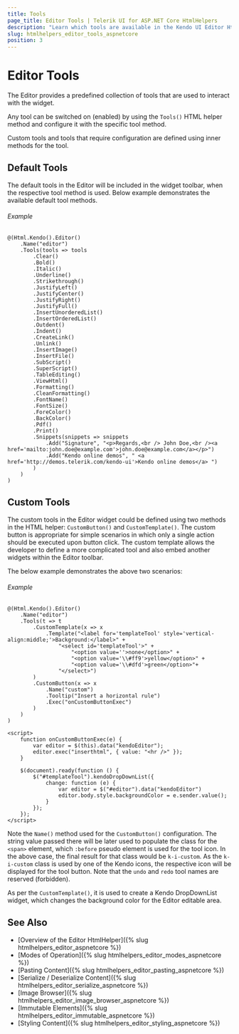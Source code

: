 ```yaml
---
title: Tools
page_title: Editor Tools | Telerik UI for ASP.NET Core HtmlHelpers
description: "Learn which tools are available in the Kendo UI Editor HtmlHelper for ASP.NET Core (MVC 6 or ASP.NET Core MVC)."
slug: htmlhelpers_editor_tools_aspnetcore
position: 3
---
```


# Editor Tools

The Editor provides a predefined collection of tools that are used to interact with the widget.

Any tool can be switched on (enabled) by using the `Tools()` HTML helper method and configure it with the specific tool method.

Custom tools and tools that require configuration are defined using inner methods for the tool.

## Default Tools

The default tools in the Editor will be included in the widget toolbar, when the respective tool method is used. Below example demonstrates the available default tool methods.

###### Example

```
@(Html.Kendo().Editor()
    .Name("editor")
    .Tools(tools => tools
        .Clear()
        .Bold()
        .Italic()
        .Underline()
        .Strikethrough()
        .JustifyLeft()
        .JustifyCenter()
        .JustifyRight()
        .JustifyFull()
        .InsertUnorderedList()
        .InsertOrderedList()
        .Outdent()
        .Indent()
        .CreateLink()
        .Unlink()
        .InsertImage()
        .InsertFile()
        .SubScript()
        .SuperScript()
        .TableEditing()
        .ViewHtml()
        .Formatting()
        .CleanFormatting()
        .FontName()
        .FontSize()
        .ForeColor()
        .BackColor()
        .Pdf()
        .Print()
        .Snippets(snippets => snippets
            .Add("Signature", "<p>Regards,<br /> John Doe,<br /><a href='mailto:john.doe@example.com'>john.doe@example.com</a></p>")
            .Add("Kendo online demos", " <a href='http://demos.telerik.com/kendo-ui'>Kendo online demos</a> ")
        )
    )
)
```

## Custom Tools

The custom tools in the Editor widget could be defined using two methods in the HTML helper: `CustomButton()` and `CustomTemplate()`. The custom button is appropriate for simple scenarios in which only a single action should be executed upon button click. The custom template allows the developer to define a more complicated tool and also embed another widgets within the Editor toolbar.

The below example demonstrates the above two scenarios:

###### Example

```
@(Html.Kendo().Editor()
    .Name("editor")
    .Tools(t => t
        .CustomTemplate(x => x
            .Template("<label for='templateTool' style='vertical-align:middle;'>Background:</label>" +
                "<select id='templateTool'>" +
                    "<option value=''>none</option>" +
                    "<option value='\\#ff9'>yellow</option>" +
                    "<option value='\\#dfd'>green</option>"+
                "</select>")
        )
        .CustomButton(x => x
            .Name("custom")
            .Tooltip("Insert a horizontal rule")
            .Exec("onCustomButtonExec")
        )
    )
)

<script>
    function onCustomButtonExec(e) {
        var editor = $(this).data("kendoEditor");
        editor.exec("inserthtml", { value: "<hr />" });
    }

    $(document).ready(function () {
        $("#templateTool").kendoDropDownList({
            change: function (e) {
                var editor = $("#editor").data("kendoEditor")
                editor.body.style.backgroundColor = e.sender.value();
            }
        });
    });
</script>
```

Note the `Name()` method used for the `CustomButton()` configuration. The string value passed there will be later used to populate the class for the `<span>` element, which `:before` pseudo element is used for the tool icon. In the above case, the final result for that class would be `k-i-custom`. As the `k-i-custom` class is used by one of the Kendo icons, the respective icon will be displayed for the tool button. Note that the `undo` and `redo` tool names are reserved (forbidden).

As per the `CustomTemplate()`, it is used to create a Kendo DropDownList widget, which changes the background color for the Editor editable area.

## See Also

* [Overview of the Editor HtmlHelper]({% slug htmlhelpers_editor_aspnetcore %})
* [Modes of Operation]({% slug htmlhelpers_editor_modes_aspnetcore %})
* [Pasting Content]({% slug htmlhelpers_editor_pasting_aspnetcore %})
* [Serialize / Deserialize Content]({% slug htmlhelpers_editor_serialize_aspnetcore %})
* [Image Browser]({% slug htmlhelpers_editor_image_browser_aspnetcore %})
* [Immutable Elements]({% slug htmlhelpers_editor_immutable_aspnetcore %})
* [Styling Content]({% slug htmlhelpers_editor_styling_aspnetcore %})
